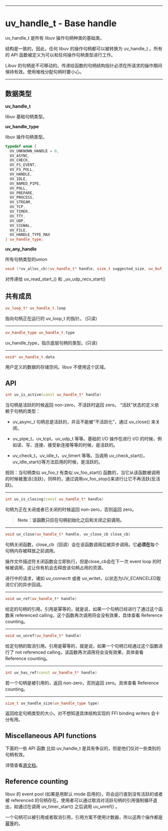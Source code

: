 
---

# uv\_handle\_t - Base handle

uv\_handle\_t 是所有 libuv 操作句柄种类的基础类。

结构是一致的，因此，任何 libuv  的操作句柄都可以被转换为 uv\_handle\_t 。所有的 API 函数被定义为可以和任何操作句柄类型进行工作。

Libuv 的句柄是不可移动的。传递给函数的句柄结构指针必须在所请求的操作期间保持有效。使用堆栈分配句柄时要小心。

---

## 数据类型

**uv\_handle\_t**

libuv 基础句柄类型。

**uv\_handle\_type**

libuv 操作句柄类型。

```cpp
typedef enum {
  UV_UNKNOWN_HANDLE = 0,
  UV_ASYNC,
  UV_CHECK,
  UV_FS_EVENT,
  UV_FS_POLL,
  UV_HANDLE,
  UV_IDLE,
  UV_NAMED_PIPE,
  UV_POLL,
  UV_PREPARE,
  UV_PROCESS,
  UV_STREAM,
  UV_TCP,
  UV_TIMER,
  UV_TTY,
  UV_UDP,
  UV_SIGNAL,
  UV_FILE,
  UV_HANDLE_TYPE_MAX
} uv_handle_type;
```

**uv\_any\_handle**

所有句柄类型的union

```cpp
void (*uv_alloc_cb)(uv_handle_t* handle, size_t suggested_size, uv_buf_t* buf)
```

对传递给 uv\_read\_start\_\(\) 和 \_uv\_udp\_recv\_start\(\)

## 共有成员

```cpp
uv_loop_t* uv_handle_t.loop
```

指向句柄正在运行的 uv\_loop\_t 的指针。 \(只读\)

---

```cpp
uv_handle_type uv_handle_t.type
```

uv\_handle\_type，指示底层句柄的类型。\(只读\)

---

```cpp
void* uv_handle_t.data
```

用户定义的数据的存储空间。libuv 不使用这个区域。

## API

```cpp
int uv_is_active(const uv_handle_t* handle)
```

当句柄是活跃的时候返回 non-zero，不活跃时返回 zero。 “活跃”状态的定义依赖于句柄的类型：

* uv\_async\_t 句柄总是活跃的，并且不能被“不活跃化”，通过 uv\_close\(\) 来关闭。

* uv\_pipe\_t，uv\_tcpt，uv\_udp\_t 等等。基础的 I/O 操作在进行 I/O  的时候，例如读、写、连接、接受新连接等等的时候，是活跃的。

* uv\_check\_t，uv\_idle\_t，uv\_timert 等等。当调用 uv\_check\_start\(\)，uv\_idle\_start\(\)等方法启用的时候，是活跃的。

规则：当句柄类似 uv\_foo\_t 有类似 uv\_foo\_start\(\) 函数的，当它从该函数被调用的时候被激活\(活跃\)，同样的，通过调用uv\_foo\_stop\(\)来进行让它不再活跃\(反活跃\)。

---

```cpp
int uv_is_closing(const uv_handle_t* handle)
```

句柄为正在关闭或者已关闭的时候返回 non-zero，否则返回 zero。

> **Note：该函数只应在句柄初始化之后和关闭之前调用。**

---

```cpp
void uv_close(uv_handle_t* handle, uv_close_cb close_cb)
```

句柄关闭函数，close\_cb（回调）会在该函数调用后被异步调用。它**必须在**每个句柄内存被释放之前调用。

操作文件描述符关闭函数会立即执行，但是close\_cb会在下一次 event loop 的时候被调用，这让你有机会去释放该句柄占用的资源。

进行中的请求，诸如 uv\_connectt 或者 uv\_writet，以状态为UV\_ECANCELED取消它们的异步回调。

---

```cpp
void uv_ref(uv_handle_t* handle)
```

给定的句柄的引用。引用是幂等的，就是说，如果一个句柄已经进行了通过这个函数来 referenced calling，这个函数再次调用将会没有效果，具体查看 Reference counting。

---

```cpp
void uv_unref(uv_handle_t* handle)
```

给定句柄的取消引用。引用是幂等的，就是说，如果一个句柄已经通过这个函数进行了 not referenced calling，该函数再次调用将会没有效果，具体查看 Reference counting。

---

```cpp
int uv_has_ref(const uv_handle_t* handle)
```

若一个句柄是被引用的，返回 non-zero，否则返回 zero。具体查看 Reference counting。

---

```cpp
size_t uv_handle_size(uv_handle_type type)
```

返回给定句柄类型的大小。对不想知道具体结构实现的 FFI binding writers 会十分有用。

## Miscellaneous API functions

下面的一些 API 函数 比如 uv\_handle\_t 是具有争议的，但是他们仅对一些类别的句柄有效。

详情查看[源文档](http://docs.libuv.org/en/v1.x/handle.html#refcount)。

## Reference counting

libuv 的 event pool \(如果是用默认 mode 启用的\)，将会运行直到没有活跃的或者被 referenced 的句柄存在。使用者可以通过取消对活跃句柄的引用强制循环退出，如通过在调用 uv\_timer\_start\(\) 之后调用 uv\_unref\(\) 。

一个句柄可以被引用或者取消引用，引用方案不使用计数器，所以这两个操作都是[幂等](https://baike.baidu.com/item/%E5%B9%82%E7%AD%89/8600688?fr=aladdin)的。

